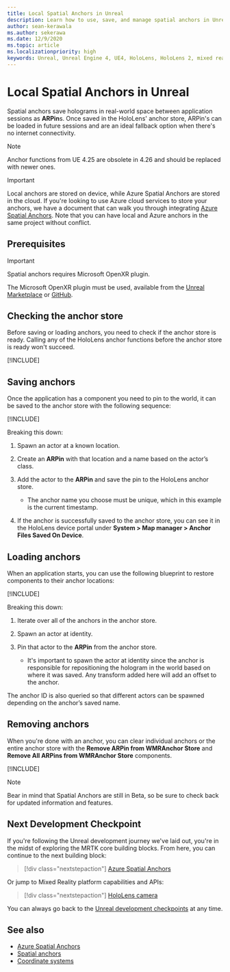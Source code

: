 ```yaml
---
title: Local Spatial Anchors in Unreal
description: Learn how to use, save, and manage spatial anchors in Unreal mixed reality applications.
author: sean-kerawala
ms.author: sekerawa
ms.date: 12/9/2020
ms.topic: article
ms.localizationpriority: high
keywords: Unreal, Unreal Engine 4, UE4, HoloLens, HoloLens 2, mixed reality, development, features, documentation, guides, holograms, spatial anchors, mixed reality headset, windows mixed reality headset, virtual reality headset
---
```


# Local Spatial Anchors in Unreal

Spatial anchors save holograms in real-world space between application sessions as **ARPin**s. Once saved in the HoloLens' anchor store, ARPin's can be loaded in future sessions and are an ideal fallback option when there's no internet connectivity.

> [!NOTE]
> Anchor functions from UE 4.25 are obsolete in 4.26 and should be replaced with newer ones. 

> [!IMPORTANT]
> Local anchors are stored on device, while Azure Spatial Anchors are stored in the cloud. If you're looking to use Azure cloud services to store your anchors, we have a document that can walk you through integrating [Azure Spatial Anchors](unreal-azure-spatial-anchors.md). Note that you can have local and Azure anchors in the same project without conflict.

## Prerequisites
> [!IMPORTANT] 
> Spatial anchors requires Microsoft OpenXR plugin.

The Microsoft OpenXR plugin must be used, available from the [Unreal Marketplace](https://www.unrealengine.com/marketplace/en-US/product/ef8930ca860148c498b46887da196239) or [GitHub](https://github.com/microsoft/Microsoft-OpenXR-Unreal/releases).

## Checking the anchor store

Before saving or loading anchors, you need to check if the anchor store is ready.  Calling any of the HoloLens anchor functions before the anchor store is ready won't succeed.  

[!INCLUDE[](includes/tabs-sa-1.md)]

## Saving anchors

Once the application has a component you need to pin to the world, it can be saved to the anchor store with the following sequence: 

[!INCLUDE[](includes/tabs-sa-2.md)]

Breaking this down:
1. Spawn an actor at a known location.
2. Create an **ARPin** with that location and a name based on the actor’s class. 
3. Add the actor to the **ARPin** and save the pin to the HoloLens anchor store.  
    * The anchor name you choose must be unique, which in this example is the current timestamp. 

4. If the anchor is successfully saved to the anchor store, you can see it in the HoloLens device portal under **System > Map manager > Anchor Files Saved On Device**. 

## Loading anchors

When an application starts, you can use the following blueprint to restore components to their anchor locations:

[!INCLUDE[](includes/tabs-sa-3.md)]

Breaking this down:
1. Iterate over all of the anchors in the anchor store. 
2. Spawn an actor at identity.
3. Pin that actor to the **ARPin** from the anchor store.  

    * It's important to spawn the actor at identity since the anchor is responsible for repositioning the hologram in the world based on where it was saved. Any transform added here will add an offset to the anchor. 

The anchor ID is also queried so that different actors can be spawned depending on the anchor’s saved name. 

## Removing anchors 

When you're done with an anchor, you can clear individual anchors or the entire anchor store with the **Remove ARPin from WMRAnchor Store** and **Remove All ARPins from WMRAnchor Store** components.

[!INCLUDE[](includes/tabs-sa-4.md)]

> [!NOTE]
> Bear in mind that Spatial Anchors are still in Beta, so be sure to check back for updated information and features.

## Next Development Checkpoint

If you're following the Unreal development journey we've laid out, you're in the midst of exploring the MRTK core building blocks. From here, you can continue to the next building block: 

> [!div class="nextstepaction"]
> [Azure Spatial Anchors](unreal-azure-spatial-anchors.md)

Or jump to Mixed Reality platform capabilities and APIs:

> [!div class="nextstepaction"]
> [HoloLens camera](unreal-hololens-camera.md)

You can always go back to the [Unreal development checkpoints](unreal-development-overview.md#2-core-building-blocks) at any time.

## See also

* [Azure Spatial Anchors](unreal-azure-spatial-anchors.md)
* [Spatial anchors](../../design/spatial-anchors.md)
* [Coordinate systems](../../design/coordinate-systems.md)

